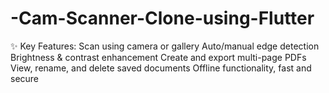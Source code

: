 # -Cam-Scanner-Clone-using-Flutter
✨ Key Features: Scan using camera or gallery  Auto/manual edge detection  Brightness &amp; contrast enhancement  Create and export multi-page PDFs  View, rename, and delete saved documents  Offline functionality, fast and secure
